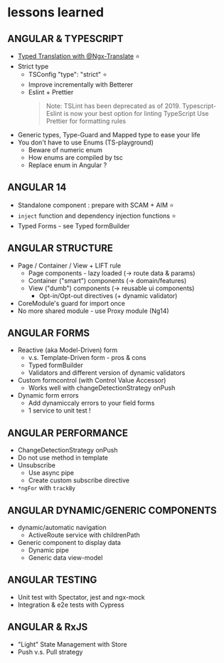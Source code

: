 # lessons learned

## ANGULAR & TYPESCRIPT

- [Typed Translation with @Ngx-Translate](angular/typed-translation-with-ngx-translate.md) ⭐
- Strict type
  - TSConfig "type": "strict" ⭐
  - Improve incrementally with Betterer
  - Eslint + Prettier
    > Note: TSLint has been deprecated as of 2019.
    > Typescript-Eslint is now your best option for linting TypeScript
    > Use Prettier for formatting rules
- Generic types, Type-Guard and Mapped type to ease your life
- You don't have to use Enums (TS-playground)
  - Beware of numeric enum
  - How enums are compiled by tsc
  - Replace enum in Angular ?

## ANGULAR 14

- Standalone component : prepare with SCAM + AIM ⭐
- `inject` function and dependency injection functions ⭐
- Typed Forms - see Typed formBuilder

## ANGULAR STRUCTURE

- Page / Container / View + LIFT rule
  - Page components - lazy loaded (→ route data & params)
  - Container ("smart") components (→ domain/features)
  - View ("dumb") components (→ reusable ui components)
    - Opt-in/Opt-out directives (+ dynamic validator)
- CoreModule's guard for import once
- No more shared module - use Proxy module (Ng14)

## ANGULAR FORMS

- Reactive (aka Model-Driven) form
  - v.s. Template-Driven form - pros & cons
  - Typed formBuilder
  - Validators and different version of dynamic validators
- Custom formcontrol (with Control Value Accessor)
  - Works well with changeDetectionStrategy onPush
- Dynamic form errors
  - Add dynamiccaly errors to your field forms
  - 1 service to unit test !

## ANGULAR PERFORMANCE

- ChangeDetectionStrategy onPush
- Do not use method in template
- Unsubscribe
  - Use async pipe
  - Create custom subscribe directive
- `*ngFor` with `trackBy`

## ANGULAR DYNAMIC/GENERIC COMPONENTS

- dynamic/automatic navigation
  - ActiveRoute service with childrenPath
- Generic component to display data
  - Dynamic pipe
  - Generic data view-model

## ANGULAR TESTING

- Unit test with Spectator, jest and ngx-mock
- Integration & e2e tests with Cypress

## ANGULAR & RxJS

- "Light" State Management with Store
- Push v.s. Pull strategy
